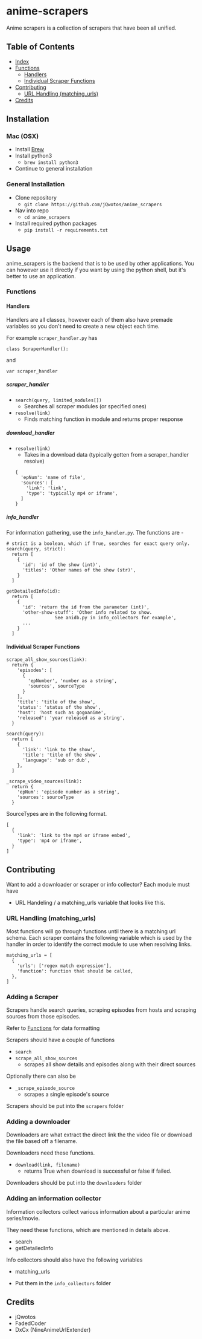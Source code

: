 # anime-scrapers

Anime scrapers is a collection of scrapers that have been all unified.

## Table of Contents
- [Index](#Index)
- [Functions](#Functions)
  - [Handlers](#Handlers)
  - [Individual Scraper Functions](#Individual-Scraper-Functions)
- [Contributing](#Contributing)
    - [URL Handling (matching_urls)](#URLHandling)
- [Credits](#Credits)

## Installation

### Mac (OSX)
- Install [Brew](https://brew.sh/)
- Install python3
  - `brew install python3`
- Continue to general installation

### General Installation
- Clone repository
  - `git clone https://github.com/jQwotos/anime_scrapers`
- Nav into repo
  - `cd anime_scrapers`
- Install required python packages
  - `pip install -r requirements.txt`

## Usage

anime_scrapers is the backend that is to be used by other applications. You can however use it directly if you want by using the python shell, but it's better to use an application.

### Functions

#### Handlers

Handlers are all classes, however each of them also have premade variables so you don't need to create a new object each time.

For example `scraper_handler.py` has

`class ScraperHandler():`

and

`var scraper_handler`

##### scraper_handler
- `search(query, limited_modules[])`
  - Searches all scraper modules (or specified ones)
- `resolve(link)`
  - Finds matching function in module and returns proper response

##### download_handler
- `resolve(link)`
  - Takes in a download data (typically gotten from a scraper_handler resolve)
  ```
  {
    'epNum': 'name of file',
    'sources': [
      'link': 'link',
      'type': 'typically mp4 or iframe',
    ]
  }
  ```

##### info_handler

For information gathering, use the `info_handler.py`. The functions are -

```
# strict is a boolean, which if True, searches for exact query only.
search(query, strict):
  return [
    {
      'id': 'id of the show (int)',
      'titles': 'Other names of the show (str)',
    }
  ]
```

```
getDetailedInfo(id):
  return [
    {
      'id': 'return the id from the parameter (int)',
      'other-show-stuff': 'Other info related to show.
      			  See anidb.py in info_collectors for example',
      ...
    }
  ]
```

#### Individual Scraper Functions

```
scrape_all_show_sources(link):
  return {
    'episodes': [
      {
        'epNumber', 'number as a string',
        'sources', sourceType
      }
    ],
    'title': 'title of the show',
    'status': 'status of the show',
    'host': 'host such as gogoanime',
    'released': 'year released as a string',
  }
```

```
search(query):
  return [
    {
      'link': 'link to the show',
      'title': 'title of the show',
      'language': 'sub or dub',
    },
  ]
```

```
_scrape_video_sources(link):
  return {
    'epNum': 'episode number as a string',
    'sources': sourceType
  }
```

SourceTypes are in the following format.
```
[
  {
    'link': 'link to the mp4 or iframe embed',
    'type': 'mp4 or iframe',
  }
]
```

## Contributing

Want to add a downloader or scraper or info collector?
Each module must have
- URL Handeling / a matching_urls variable that looks like this.

### URL Handling (matching_urls)
Most functions will go through functions until there is a matching url schema. Each scraper contains the following variable which is used by the handler in order to identify the correct module to use when resolving links.
```
matching_urls = [
  {
    'urls': ['regex match expression'],
    'function': function that should be called,
  },
]
```

### Adding a Scraper
Scrapers handle search queries, scraping episodes from hosts and scraping sources from those episodes.

Refer to [Functions](#Functions) for data formatting

Scrapers should have a couple of functions
- `search`
- `scrape_all_show_sources`
  - scrapes all show details and episodes along with their direct sources

Optionally there can also be
- `_scrape_episode_source`
  - scrapes a single episode's source


Scrapers should be put into the `scrapers` folder

### Adding a downloader
Downloaders are what extract the direct link the the video file or download the file based off a filename.

Downloaders need these functions.
- `download(link, filename)`
  - returns True when download is successful or false if failed.

Downloaders should be put into the `downloaders` folder

### Adding an information collector
Information collectors collect various information about a particular anime series/movie.

They need these functions, which are mentioned in details above.
- search
- getDetailedInfo

Info collectors should also have the following variables
- matching_urls

- Put them in the `info_collectors` folder

## Credits
- jQwotos
- FadedCoder
- DxCx (NineAnimeUrlExtender)
